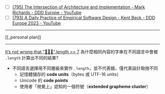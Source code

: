 
- [ ] [(795) The Intersection of Architecture and Implementation - Mark Richards - DDD Europe - YouTube](https://www.youtube.com/watch?v=n6G5qtJHmgw&list=WL&index=26)
- [ ] [(793) A Daily Practice of Empirical Software Design - Kent Beck - DDD Europe 2023 - YouTube](https://www.youtube.com/watch?v=yBEcq23OgB4&list=WL&index=6)

---

[[_personal plan]]

---



[It’s not wrong that "🤦🏼‍♂️".length == 7](https://hsivonen.fi/string-length/)
為什麼相同內容的字串在不同語言中會被 `.length` 計算出不同的結果?
- 不同語言選擇用不同層級來實作 `.length`，並不代表錯，僅代表設計取捨不同
	- 記憶體儲存的 **code units**（bytes 或 UTF-16 units）
	- Unicode 的 **code points**
	- 使用者「視覺上」認知的一個符號（**extended grapheme cluster**）



